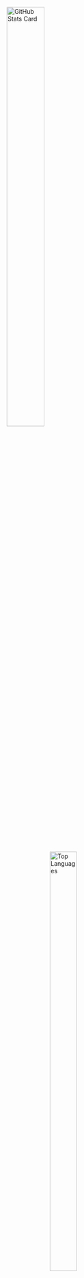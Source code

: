 <p align="left" style="margin-left: 30%;">
  <img src="https://kasroudra-stats-card.onrender.com/user?user=Chillhopper&layout=compact&theme=buefy" alt="GitHub Stats Card" style="width: 50%;" />
</p>
<p align="left" style="margin-left: 50%;">
  <img src="https://github-readme-stats.vercel.app/api/top-langs/?username=Chillhopper&layout=compact" alt="Top Languages" style="width: 50%;" />
</p>
